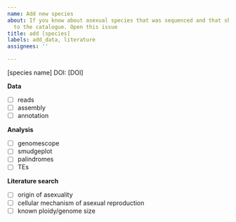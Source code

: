 ```yaml
---
name: Add new species
about: If you know about asexual species that was sequenced and that should be added
  to the catalogue. Open this issue
title: add [species]
labels: add_data, literature
assignees: ''

---
```


[species name]
DOI: [DOI]

**Data**
- [ ] reads
- [ ] assembly
- [ ] annotation

**Analysis**
- [ ] genomescope
- [ ] smudgeplot
- [ ] palindromes
- [ ] TEs

**Literature search**
- [ ] origin of asexuality
- [ ] cellular mechanism of asexual reproduction
- [ ] known ploidy/genome size
